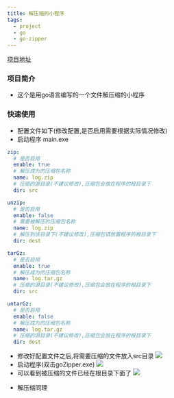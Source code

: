 ```yaml
---
title: 解压缩的小程序
tags:
  - project
  - go
  - go-zipper
---
```


[项目地址](https://github.com/Ledgerbiggg/go-zip)
### 项目简介

- 这个是用go语言编写的一个文件解压缩的小程序

### 快速使用

- 配置文件如下(修改配置,是否启用需要根据实际情况修改)
- 启动程序 main.exe

```yaml
zip:
  # 是否启用
  enable: true
  # 解压成为的压缩包名称
  name: log.zip
  # 压缩的源目录(不建议修改),压缩包会放在程序的根目录下
  dir: src

unzip:
  # 是否启用
  enable: false
  # 需要被解压的压缩包名称
  name: log.zip
  # 解压到该目录下(不建议修改),压缩包请放置程序的根目录下
  dir: dest

tarGz:
  # 是否启用
  enable: true
  # 解压成为的压缩包名称
  name: log.tar.gz
  # 压缩的源目录(不建议修改),压缩包会放在程序的根目录下
  dir: src

untarGz:
  # 是否启用
  enable: false
  # 解压成为的压缩包名称
  name: log.tar.gz
  # 压缩的源目录(不建议修改),压缩包会放在程序的根目录下
  dir: dest
```
- 修改好配置文件之后,将需要压缩的文件放入src目录
  ![](https://img2.imgtp.com/2024/02/24/e4F5YaHD.png)
- 启动程序(双击goZipper.exe)
  ![](https://img2.imgtp.com/2024/02/24/xdKFfKUw.png)
- 可以看到被压缩的文件已经在根目录下面了
  ![](https://img2.imgtp.com/2024/02/24/f7cwY9JR.png)

* 解压缩同理









































